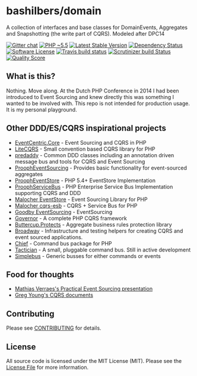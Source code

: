 # bashilbers/domain
A collection of interfaces and base classes for DomainEvents, Aggregates and Snapshotting (the write part of CQRS). Modeled after DPC14

[![Gitter chat](https://badges.gitter.im/bashilbers/domain.png)](https://gitter.im/bashilbers/domain)
[![PHP ~5.5](https://img.shields.io/badge/php-%3E%3D5.5-8892BF.svg)](https://secure.php.net)
[![Latest Stable Version](https://poser.pugx.org/bashilbers/domain/v/stable)](https://packagist.org/packages/bashilbers/domain)
[![Dependency Status](https://www.versioneye.com/user/projects/55ad59a16437390017000025/badge.svg?style=flat)](https://www.versioneye.com/user/projects/55ad59a16437390017000025)
[![Software License](https://img.shields.io/badge/license-MIT-brightgreen.svg?style=flat-square)](LICENSE)
[![Travis build status](https://travis-ci.org/bashilbers/domain.svg)](https://travis-ci.org/bashilbers/domain)
[![Scrutinizer build Status](https://scrutinizer-ci.com/g/bashilbers/domain/badges/build.png?b=master)](https://scrutinizer-ci.com/g/bashilbers/domain/?branch=master)
[![Quality Score](https://scrutinizer-ci.com/g/bashilbers/domain/badges/quality-score.png?b=master)](https://scrutinizer-ci.com/g/bashilbers/domain/?branch=master)

## What is this?

Nothing. Move along. At the Dutch PHP Conference in 2014 I had been introduced to Event Sourcing and knew directly this was something
I wanted to be involved with. This repo is not intended for production usage. It is my personal playground.

## Other DDD/ES/CQRS inspirational projects

* [EventCentric.Core](https://github.com/event-centric/EventCentric.Core) - Event Sourcing and CQRS in PHP
* [LiteCQRS](https://github.com/beberlei/litecqrs-php) - Small convention based CQRS library for PHP
* [predaddy](https://github.com/szjani/predaddy) - Common DDD classes including an annotation driven message bus and tools for CQRS and Event Sourcing
* [ProophEventSourcing](https://github.com/prooph/event-sourcing) - Provides basic functionality for event-sourced aggregates
* [ProophEventStore](https://github.com/prooph/event-store) - PHP 5.4+ EventStore Implementation
* [ProophServiceBus](https://github.com/prooph/service-bus) - PHP Enterprise Service Bus Implementation supporting CQRS and DDD
* [Malocher EventStore](https://github.com/malocher/event-store) - Event Sourcing Library for PHP
* [Malocher cqrs-esb](https://github.com/malocher/cqrs-esb) - CQRS + Service Bus for PHP
* [Goodby EventSourcing](https://github.com/goodby/event-sourcing) - EventSourcing
* [Governor](https://github.com/davidkalosi/GovernorFramework) - A complete PHP CQRS framework
* [Buttercup.Protects](https://github.com/buttercup-php/protects) - Aggregate business rules protection library
* [Broadway](https://github.com/qandidate-labs/broadway) - Infrastructure and testing helpers for creating CQRS and event sourced applications.
* [Chief](https://github.com/adamnicholson/chief) - Command bus package for PHP
* [Tactician](https://github.com/thephpleague/tactician) - A small, pluggable command bus. Still in active development
* [Simplebus](https://github.com/SimpleBus) - Generic busses for either commands or events

## Food for thoughts
* [Mathias Verraes's Practical Event Sourcing presentation](http://joind.in/talk/view/10879)
* [Greg Young's CQRS documents](https://cqrs.files.wordpress.com/2010/11/cqrs_documents.pdf)

## Contributing

Please see [CONTRIBUTING](CONTRIBUTING.md) for details.

## License

All source code is licensed under the MIT License (MIT). Please see the [License File](LICENSE) for more information.
